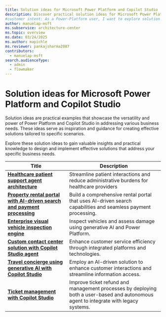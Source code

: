 ```yaml
---
title: Solution ideas for Microsoft Power Platform and Copilot Studio
description: Discover practical solution ideas for Microsoft Power Platform and Copilot Studio to address various business needs.
#customer intent: As a Power-Platform user, I want to explore solution ideas for Microsoft Power Platform and Copilot Studio so that I can address various business needs.
author: manuelap-msft
ms.subservice: architecture-center
ms.topic: overview
ms.date: 03/24/2025
ms.author: mapichle
ms.reviewer: pankajsharma2087
contributors: 
  - manuelap-msft
search.audienceType: 
  - admin
  - flowmaker
---
```


# Solution ideas for Microsoft Power Platform and Copilot Studio

Solution ideas are practical examples that showcase the versatility and power of Power Platform and Copilot Studio in addressing various business needs. These ideas serve as inspiration and guidance for creating effective solutions tailored to specific scenarios.

Explore these solution ideas to gain valuable insights and practical knowledge to design and implement effective solutions that address your specific business needs.

| Title | Description |
| --- | --- |
| **[Healthcare patient support agent architecture](agent-healthcare-patient-support.md)** | Streamline patient interactions and reduce administrative burdens for healthcare providers |
| **[Property rental portal with AI-driven search and payment processing](agent-rental-portal.md)** | Build a comprehensive rental portal that uses AI-driven search capabilities and seamless payment processing. |
| **[Enterprise visual vehicle inspection engine](app-evvie.md)** | Inspect vehicles and assess damage using generative AI and Power Platform. |
| **[Custom contact center solution with Copilot Studio agent](agent-custom-contact-center.md)** | Enhance customer service efficiency through integrated platforms and technologies. |
| **[Travel concierge using generative AI with Copilot Studio](agent-travel-customer.md)** | Employ an AI-driven solution to enhance customer interactions and streamline information access. |
| **[Ticket management with Copilot Studio](agent-ticket-and-refund.md)** | Improve ticket refund and management processes by deploying both a user-based and autonomous agent to integrate with legacy systems. |
